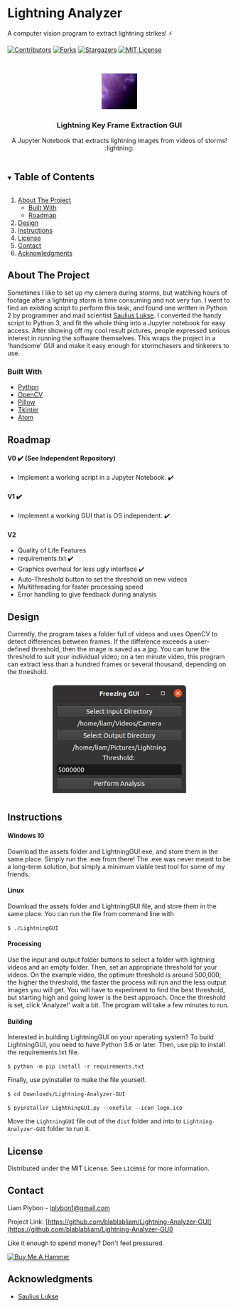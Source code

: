 # Lightning Analyzer
 A computer vision program to extract lightning strikes! ⚡


<!-- PROJECT SHIELDS -->
<!--
*** I'm using markdown "reference style" links for readability.
*** Reference links are enclosed in brackets [ ] instead of parentheses ( ).
*** See the bottom of this document for the declaration of the reference variables
*** for contributors-url, forks-url, etc. This is an optional, concise syntax you may use.
*** https://www.markdownguide.org/basic-syntax/#reference-style-links
-->
[![Contributors][contributors-shield]][contributors-url]
[![Forks][forks-shield]][forks-url]
[![Stargazers][stars-shield]][stars-url]
[![MIT License][license-shield]][license-url]



<!-- PROJECT LOGO -->
<br />
<p align="center">
  <a href="https://github.com/blablabliam/Lightning-Analyzer-GUI">
    <img src="images/lightning5.jpg" alt="Lightning Strikes!" width="80" height="80">
  </a>

  <h3 align="center">Lightning Key Frame Extraction GUI</h3>

  <p align="center">
    A Jupyter Notebook that extracts lightning images from videos of storms! :lightning:
  </p>
</p>

<!-- TABLE OF CONTENTS -->
<details open="open">
  <summary><h2 style="display: inline-block">Table of Contents</h2></summary>
  <ol>
    <li>
      <a href="#about-the-project">About The Project</a>
      <ul>
        <li><a href="#built-with">Built With</a></li>
        <li><a href='#roadmap'>Roadmap</a></li>
      </ul>
    </li>
    <li><a href="#design">Design</a></li>
    <li><a href="#instructions">Instructions</a></li>
    <li><a href="#license">License</a></li>
    <li><a href="#contact">Contact</a></li>
    <li><a href="#acknowledgments">Acknowledgments</a></li>
  </ol>
</details>

<!-- ABOUT THE PROJECT -->
## About The Project

Sometimes I like to set up my camera during storms, but watching hours of footage after a lightning storm is time consuming and not very fun. I went to find an existing script to perform this task, and found one written in Python 2 by programmer and mad scientist [Saulius Lukse](https://lukse.lt/uzrasai/2015-05-lightning-strikes-and-python/). I converted the handy script to Python 3, and fit the whole thing into a Jupyter notebook for easy access. After showing off my
cool result pictures, people expressed serious interest in running the software
themselves. This wraps the project in a 'handsome' GUI and make it easy enough
for stormchasers and tinkerers to use.

### Built With

* [Python](https://www.python.org/)
* [OpenCV](https://opencv.org/)
* [Pillow](https://pillow.readthedocs.io/en/stable/)
* [Tkinter](https://docs.python.org/3/library/tkinter.html)
* [Atom](https://atom.io/)

<!--Project Roadmap -->
## Roadmap
#### V0 ✔️ (See Independent Repository)
* Implement a working script in a Jupyter Notebook. ✔️

#### V1 ✔️
* Implement a working GUI that is OS independent. ✔️

#### V2
* Quality of Life Features
 * requirements.txt ✔️
 * Graphics overhaul for less ugly interface ✔️
 * Auto-Threshold button to set the threshold on new videos
 * Multithreading for faster processing speed
 * Error handling to give feedback during analysis



<!-- DESIGN DESCRIPTION -->
## Design

Currently, the program takes a folder full of videos and uses OpenCV to detect differences between frames. If the difference exceeds a user-defined threshold, then the image is saved as a jpg. You can tune the threshold to suit your individual video; on a ten minute video, this program can extract less than a hundred frames or several thousand, depending on the threshold.

<p align="center">
  <img src="images/LightningAnalyzerGUI.png" alt="GUI design">
</p>



<!-- USING THE SOFTWARE -->
## Instructions

#### Windows 10

Download the assets folder and LightningGUI.exe, and store them in the same place. Simply run the .exe from there! The .exe was never meant to be a long-term
solution, but simply a minimum viable test tool for some of my friends.

#### Linux

Download the assets folder and LightningGUI file, and store them in the same place. You can run the file from command line with

`$ ./LightningGUI`

#### Processing

Use the input and output folder buttons to select a folder with lightning videos and an empty folder. Then, set an appropriate threshold for your videos. On the example video, the optimum threshold is around 500,000; the higher the threshold, the faster the process will run and the less output images you will get. You will have to experiment to find the best threshold, but starting high and going lower is the best approach. Once the threshold is set, click 'Analyze!' wait a bit. The program will take a few minutes to run.

#### Building

Interested in building LightningGUI on your operating system? To build LightningGUI, you need to have Python 3.6 or later. Then, use pip to install the
requirements.txt file.

`$ python -m pip install -r requirements.txt`

Finally, use pyinstaller to make the file yourself.

`$ cd Downloads/Lightning-Analyzer-GUI `

`$ pyinstaller LightningGUI.py --onefile --icon logo.ico`

Move the `LightningGUI` file out of the `dist` folder and into to `Lightning-Analyzer-GUI` folder to run it.


<!-- LICENSE -->
## License

Distributed under the MIT License. See `LICENSE` for more information.


<!-- CONTACT -->
## Contact

Liam Plybon - lplybon1@gmail.com

Project Link: [https://github.com/blablabliam/Lightning-Analyzer-GUI](https://github.com/blablabliam/Lightning-Analyzer-GUI)

Like it enough to spend money? Don't feel pressured.

<a href="https://www.buymeacoffee.com/Blablabliam" target="_blank"><img src="https://www.buymeacoffee.com/assets/img/custom_images/orange_img.png" alt="Buy Me A Hammer" style="height: 41px !important;width: 174px !important;box-shadow: 0px 3px 2px 0px rgba(190, 190, 190, 0.5) !important;-webkit-box-shadow: 0px 3px 2px 0px rgba(190, 190, 190, 0.5) !important;" ></a>


<!-- ACKNOWLEDGEMENTS -->
## Acknowledgments

* [Saulius Lukse](https://lukse.lt/uzrasai/2015-05-lightning-strikes-and-python/)


<!-- MARKDOWN LINKS & IMAGES -->
<!-- https://www.markdownguide.org/basic-syntax/#reference-style-links -->
[contributors-shield]: https://img.shields.io/github/contributors/blablabliam/Lightning-Analyzer-GUI.svg?style=for-the-badge
[contributors-url]: https://github.com/blablabliam/Lightning-Analyzer-GUI/graphs/contributors
[forks-shield]: https://img.shields.io/github/forks/blablabliam/Lightning-Analyzer-GUI.svg?style=for-the-badge
[forks-url]: https://github.com/blablabliam/Lightning-Analyzer-GUI/network/members
[stars-shield]: https://img.shields.io/github/stars/blablabliam/Lightning-Analyzer-GUI.svg?style=for-the-badge
[stars-url]: https://github.com/blablabliam/Lightning-Analyzer-GUI/stargazers
[issues-shield]: https://img.shields.io/github/issues/blablabliam/Lightning-Analyzer-GUI.svg?style=for-the-badge
[issues-url]: https://github.com/blablabliam/Lightning-Analyzer-GUI/issues
[license-shield]: https://img.shields.io/github/license/blablabliam/Lightning-Analyzer-GUI.svg?style=for-the-badge
[license-url]: https://github.com/blablabliam/Lightning-Analyzer-GUI/blob/master/LICENSE.txt
